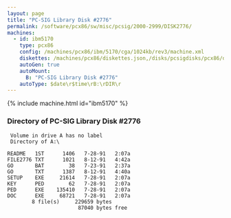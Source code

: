 ```yaml
---
layout: page
title: "PC-SIG Library Disk #2776"
permalink: /software/pcx86/sw/misc/pcsig/2000-2999/DISK2776/
machines:
  - id: ibm5170
    type: pcx86
    config: /machines/pcx86/ibm/5170/cga/1024kb/rev3/machine.xml
    diskettes: /machines/pcx86/diskettes.json,/disks/pcsigdisks/pcx86/diskettes.json
    autoGen: true
    autoMount:
      B: "PC-SIG Library Disk #2776"
    autoType: $date\r$time\rB:\rDIR\r
---
```


{% include machine.html id="ibm5170" %}

### Directory of PC-SIG Library Disk #2776

     Volume in drive A has no label
     Directory of A:\

    README   1ST      1406   7-28-91   2:07a
    FILE2776 TXT      1021   8-12-91   4:42a
    GO       BAT        38   7-23-91   2:37a
    GO       TXT      1387   8-12-91   4:40a
    SETUP    EXE     21614   7-28-91   2:07a
    KEY      PED        62   7-28-91   2:07a
    PED      EXE    135410   7-28-91   2:07a
    DOC      EXE     68721   7-28-91   2:07a
            8 file(s)     229659 bytes
                           87040 bytes free
